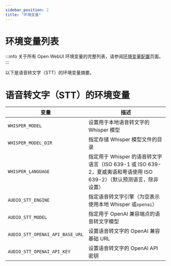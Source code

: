 ```yaml
---
sidebar_position: 2
title: "环境变量"
---
```



# 环境变量列表


:::info
关于所有 Open WebUI 环境变量的完整列表，请参阅[环境变量配置](/getting-started/env-configuration)页面。
:::

以下是语音转文字（STT）的环境变量摘要。

# 语音转文字（STT）的环境变量

| 变量 | 描述 |
|----------|-------------|
| `WHISPER_MODEL` | 设置用于本地语音转文字的 Whisper 模型 |
| `WHISPER_MODEL_DIR` | 指定存储 Whisper 模型文件的目录 |
| `WHISPER_LANGUAGE` | 指定用于 Whisper 的语音转文字语言（ISO 639-1 或 ISO 639-2，夏威夷语和粤语使用 ISO 639-2）（默认预测语言，除非设置） |
| `AUDIO_STT_ENGINE` | 指定语音转文字引擎（为空表示使用本地 Whisper 或`openai`） |
| `AUDIO_STT_MODEL` | 指定用于 OpenAI 兼容端点的语音转文字模型 |
| `AUDIO_STT_OPENAI_API_BASE_URL` | 设置语音转文字的 OpenAI 兼容基础 URL |
| `AUDIO_STT_OPENAI_API_KEY` | 设置语音转文字的 OpenAI API 密钥 |